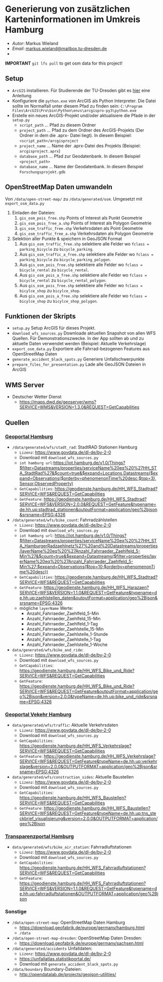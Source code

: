 # Generierung von zusätzlichen Karteninformationen im Umkreis Hamburg

- *Autor*: Markus Wieland
- *Email*: markus.wieland@mailbox.tu-dresden.de
- 
**IMPORTANT** `git lfs pull` to get osm data for this project!

## Setup

* `ArcGIS` installieren. Für Studierende der TU-Dresden gibt es <a href="https://tu-dresden.de/zih/dienste/service-katalog/arbeitsumgebung/dir_software/softwareliste/esri/esri_Stud">hier</a> eine Anleitung
* Konfiguriere die `python.exe` von ArcGIS als Python Interpreter. Die Datei sollte im Normalfall unter diesem Pfad zu finden sein: `C:\Program Files\ArcGIS\Pro\bin\Python\envs\arcgispro-py3\python.exe`
* Erstelle ein neues ArcGIS-Projekt und/oder aktualisiere die Pfade in der `setup.py`
  * `script_path` ... Pfad zu diesem Ordner
  * `project_path` ... Pfad zu dem Ordner des ArcGIS-Projekts (Der Ordner in dem die .aprx- Datei liegt). In diesem Beispiel: `<script_path>/arcgisproject`
  * `project_name` ... Name der .aprx-Datei des Projekts (Beispiel: `arcgisproject.aprx`)
  * `database_path` ... Pfad zur Geodatenbank. In diesem Beispiel `<project_path>`
  * `database_name` ... Name der Geodatenbank. In diesem Beispiel `Forschungsprojekt.gdb`

## OpenStreetMap Daten umwandeln
 
Von `/data/open-street-map/` zu `/data/generated/osm`. Umgesetzt mit `export_osm_data.py`

1. Einladen der Dateien:
   1. `gis_osm_pois_free.shp` Points of Interest als Punkt Geometrie
   2. `gis_osm_pois_free_a.shp` Points of Interest als Polygon Geometrie
   3. `gis_osm_traffic_free.shp` Verkehrsdaten als Point Geometrie
   4. `gis_osm_traffic_free_a.shp` Verkehrsdaten als Polygon Geometrie
2. Selektion aller Punkte & speichern in GeoJSON Format
   1. Aus `gis_osm_traffic_free.shp` selektiere alle Felder wo `fclass = parking_bicycle` zu `bicycle_parking`.
   1. Aus `gis_osm_traffic_a_free.shp` selektiere alle Felder wo `fclass = parking_bicycle` zu `bicycle_parking_polygon`.
   1. Aus `gis_osm_pois_free.shp` selektiere alle Felder wo `fclass = bicycle_rental` zu `bicycle_rental`.
   1. Aus `gis_osm_pois_a_free.shp` selektiere alle Felder wo `fclass = bicycle_rental` zu `bicycle_rental_polygon`.
   1. Aus `gis_osm_pois_free.shp` selektiere alle Felder wo `fclass = bicylce_shop` zu `bicylce_shop`.
   1. Aus `gis_osm_pois_a_free.shp` selektiere alle Felder wo `fclass = bicylce_shop` zu `bicylce_shop_polygon`.

## Funktionen der Skripts
- `setup.py` Setup ArcGIS für dieses Projekt.
- `download_wfs_sources.py` Downloade aktuellen Snapshot von allen WFS Quellen. Für Demonstrationszwecke. In der App sollten ab und zu aktuelle Daten verwendet werden (Beispiel: Aktuelle Verkehrslage)
- `export_osm_data.py` Exportiere alle Fahrrad-bezogenen Features aus OpenStreetMap Daten
- `generate_accident_black_spots.py` Generiere Unfallschwerpunkte
- `prepare_files_for_presentation.py` Lade alle GeoJSON Dateien in ArcGIS

## WMS Server
- Deutscher Wetter Dienst
  - https://maps.dwd.de/geoserver/wms?SERVICE=WMS&VERSION=1.3.0&REQUEST=GetCapabilities

## Quellen

### <a href="https://geoportal-hamburg.de/geo-online/">Geoportal Hamburg</a>
- `/data/generated/wfs/stadt_rad`: StadtRAD Stationen Hamburg
  - `Lizenz`: https://www.govdata.de/dl-de/by-2-0
  - Download mit `download_wfs_sources.py`
  - `iot hamburg url`:https://iot.hamburg.de/v1.0/Things?$filter=Datastreams/properties/serviceName%20eq%20%27HH_STA_StadtRad%27&$count=true&$expand=Locations,Datastreams($expand=Observations($orderby=phenomenonTime%20desc;$top=3),Sensor,ObservedProperty)
  - `GetCapabilities`: https://geodienste.hamburg.de/HH_WFS_Stadtrad?SERVICE=WFS&REQUEST=GetCapabilities
  - `GetFeature`: https://geodienste.hamburg.de/HH_WFS_Stadtrad?SERVICE=WFS&VERSION=2.0.0&REQUEST=GetFeature&typename=de.hh.up:stadtrad_stationen&outputFormat=application/geo%2bjson&srsname=EPSG:4326
- `/data/generated/wfs/bike_count`: Fahrradzählstellen
  - `Lizenz`: https://www.govdata.de/dl-de/by-2-0
  - Download mit `download_wfs_sources.py`
  - `iot hamburg url`: https://iot.hamburg.de/v1.0/Things?$filter=Datastreams/properties/serviceName%20eq%20%27HH_STA_HamburgerRadzaehlnetz%27%20and%20Datastreams/properties/layerName%20eq%20%27Anzahl_Fahrraeder_Zaehlfeld_5-Min%27&$count=true&$expand=Datastreams($filter=properties/layerName%20eq%20%27Anzahl_Fahrraeder_Zaehlfeld_5-Min%27;$expand=Observations($top=10;$orderby=phenomenonTime%20desc))
  - `GetCapabilities`: https://geodienste.hamburg.de/HH_WFS_Stadtrad?SERVICE=WFS&REQUEST=GetCapabilities
  - `GetFeature`: https://geodienste.hamburg.de/HH_WFS_Harazaen?SERVICE=WFS&VERSION=1.1.0&REQUEST=GetFeature&typename=de.hh.up:zaehlstellen_daten&outputFormat=application/geo%2Bjson&srsname=EPSG:4326
  - mögliche `layerName` Werte: 
    - Anzahl_Fahrraeder_Zaehlfeld_5-Min 
    - Anzahl_Fahrraeder_Zaehlfeld_15-Min 
    - Anzahl_Fahrraeder_Zaehlfeld_1-Tag 
    - Anzahl_Fahrraeder_Zaehlstelle_15-Min 
    - Anzahl_Fahrraeder_Zaehlstelle_1-Stunde 
    - Anzahl_Fahrraeder_Zaehlstelle_1-Tag 
    - Anzahl_Fahrraeder_Zaehlstelle_1-Woche
- `data/generated/wfs/bike_and_ride`: 
  - `Lizenz`: https://www.govdata.de/dl-de/by-2-0
  - Download mit `download_wfs_sources.py`
  - `GetCapabilities`: https://geodienste.hamburg.de/HH_WFS_Bike_und_Ride?SERVICE=WFS&REQUEST=GetCapabilities
  - `GetFeature`: https://geodienste.hamburg.de/HH_WFS_Bike_und_Ride?SERVICE=WFS&REQUEST=GetFeature&outputFormat=application/geo%2Bjson&version=2.0.0&typeName=de.hh.up:bike_und_ride&srsname=EPSG:4326

### <a href="https://geoportal-hamburg.de/geo-online/">Geoportal Vekehr Hamburg</a>
- `data/generated/wfs/traffic`: Aktuelle Verkehrsdaten
  - `Lizenz`: https://www.govdata.de/dl-de/by-2-0
  - Download mit `download_wfs_sources.py`
  - `GetCapabilities`: https://geodienste.hamburg.de/HH_WFS_Verkehrslage?SERVICE=WFS&REQUEST=GetCapabilities
  - `GetFeature`: https://geodienste.hamburg.de/HH_WFS_Verkehrslage?SERVICE=WFS&REQUEST=GetFeature&typeName=de.hh.up:verkehrslage&version=2.0.0&OUTPUTFORMAT=application/geo%2Bjson&srsname=EPSG:4326
- `data/generated/wfs/construction_sides`: Aktuelle Baustellen
  - `Lizenz`: https://www.govdata.de/dl-de/by-2-0
  - Download mit `download_wfs_sources.py`
  - `GetCapabilities`: https://geodienste.hamburg.de/HH_WFS_Baustellen?SERVICE=WFS&REQUEST=GetCapabilities
  - `GetFeature`: https://geodienste.hamburg.de/HH_WFS_Baustellen?SERVICE=WFS&REQUEST=GetFeature&typeName=de.hh.up:tns_steckbrief_visualisierung&version=2.0.0&OUTPUTFORMAT=application/geo%2Bjson

### <a href="https://suche.transparenz.hamburg.de/">Transparenzportal Hamburg</a>
- `data/generated/wfs/bike_air_station`: Fahrradluftstationen
  - `Lizenz`: https://www.govdata.de/dl-de/by-2-0
  - Download mit `download_wfs_sources.py`
  - `GetCapabilities`: https://geodienste.hamburg.de/HH_WFS_Fahrradluftstationen?SERVICE=WFS&REQUEST=GetCapabilities
  - `GetFeature`: https://geodienste.hamburg.de/HH_WFS_Fahrradluftstationen?SERVICE=WFS&VERSION=1.1.0&REQUEST=GetFeature&typename=de.hh.up:fahrradluftstationen&OUTPUTFORMAT=application/geo%2Bjson



### Sonstige
- `/data/open-street-map`: OpenStreetMap Daten Hamburg
  - https://download.geofabrik.de/europe/germany/hamburg.html
  - `/data`
- `/data/open-street-map-dresden`: OpenStreetMap Daten Dresden: 
  - https://download.geofabrik.de/europe/germany/sachsen.html
- `/data/generated/accidents` Unfalldaten: 
  - `Lizenz`: https://www.govdata.de/dl-de/by-2-0
  - https://unfallatlas.statistikportal.de/
  - Download mit `generate_accident_black_spots.py`
- `/data/boundary` Boundary-Dateien: 
  - http://opendatalab.de/projects/geojson-utilities/
